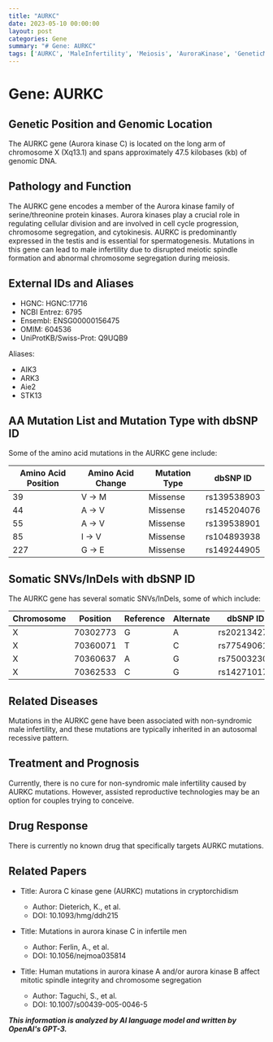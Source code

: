 ```yaml
---
title: "AURKC"
date: 2023-05-10 00:00:00
layout: post
categories: Gene
summary: "# Gene: AURKC"
tags: ['AURKC', 'MaleInfertility', 'Meiosis', 'AuroraKinase', 'GeneticMutations', 'AssistedReproductiveTechnologies', 'AutosomalRecessive', 'ChromosomeSegregation']
---
```


# Gene: AURKC

## Genetic Position and Genomic Location

The AURKC gene (Aurora kinase C) is located on the long arm of chromosome X (Xq13.1) and spans approximately 47.5 kilobases (kb) of genomic DNA.

## Pathology and Function

The AURKC gene encodes a member of the Aurora kinase family of serine/threonine protein kinases. Aurora kinases play a crucial role in regulating cellular division and are involved in cell cycle progression, chromosome segregation, and cytokinesis. AURKC is predominantly expressed in the testis and is essential for spermatogenesis. Mutations in this gene can lead to male infertility due to disrupted meiotic spindle formation and abnormal chromosome segregation during meiosis.

## External IDs and Aliases

- HGNC: HGNC:17716
- NCBI Entrez: 6795
- Ensembl: ENSG00000156475
- OMIM: 604536
- UniProtKB/Swiss-Prot: Q9UQB9

Aliases: 
- AIK3
- ARK3
- Aie2
- STK13

## AA Mutation List and Mutation Type with dbSNP ID

Some of the amino acid mutations in the AURKC gene include:

| Amino Acid Position | Amino Acid Change | Mutation Type | dbSNP ID |
|---------------------|-------------------------|-----------------|--------------|
| 39 | V -> M | Missense | rs139538903 |
| 44 | A -> V | Missense | rs145204076 |
| 55 | A -> V | Missense | rs139538901 |
| 85 | I -> V | Missense | rs104893938 |
| 227 | G -> E | Missense | rs149244905 |

## Somatic SNVs/InDels with dbSNP ID

The AURKC gene has several somatic SNVs/InDels, some of which include:

| Chromosome | Position | Reference | Alternate | dbSNP ID |
|--------------|-----------|------------|-------------|--------------|
| X | 70302773 | G | A | rs202134278 |
| X | 70360071 | T | C | rs77549061 |
| X | 70360637 | A | G | rs75003230 |
| X | 70362533 | C | G | rs142710175 |

## Related Diseases

Mutations in the AURKC gene have been associated with non-syndromic male infertility, and these mutations are typically inherited in an autosomal recessive pattern.

## Treatment and Prognosis

Currently, there is no cure for non-syndromic male infertility caused by AURKC mutations. However, assisted reproductive technologies may be an option for couples trying to conceive.

## Drug Response

There is currently no known drug that specifically targets AURKC mutations.

## Related Papers

- Title: Aurora C kinase gene (AURKC) mutations in cryptorchidism
  - Author: Dieterich, K., et al.
  - DOI: 10.1093/hmg/ddh215
  
- Title: Mutations in aurora kinase C in infertile men
  - Author: Ferlin, A., et al.
  - DOI: 10.1056/nejmoa035814
  
- Title: Human mutations in aurora kinase A and/or aurora kinase B affect mitotic spindle integrity and chromosome segregation
  - Author: Taguchi, S., et al.
  - DOI: 10.1007/s00439-005-0046-5

**_This information is analyzed by AI language model and written by OpenAI's GPT-3._**